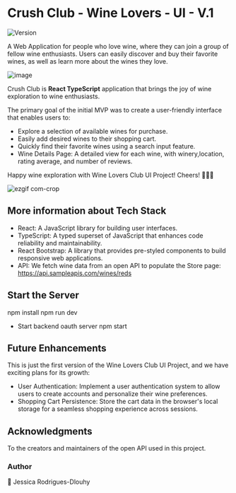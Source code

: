# Crush Club - Wine Lovers - UI - V.1

<p>
  <img alt="Version" src="https://img.shields.io/badge/version-1.0-blue.svg?cacheSeconds=2592000" />
</p>

A Web Application for people who love wine, where they can join a group of fellow wine enthusiasts.
Users can easily discover and buy their favorite wines, as well as learn more about the wines they love.

![image](https://github.com/JessicaRodriguesFelix/wine-lovers-UI/assets/40796998/41aa39a7-7dc4-4c78-b89f-403ce2ea95ee)

Crush Club is **React TypeScript** application that brings the joy of wine exploration to wine enthusiasts.

The primary goal of the initial MVP was to create a user-friendly interface that enables users to:

- Explore a selection of available wines for purchase.
- Easily add desired wines to their shopping cart.
- Quickly find their favorite wines using a search input feature.
- Wine Details Page: A detailed view for each wine, with winery,location, rating average, and number of reviews.

Happy wine exploration with Wine Lovers Club UI Project! Cheers! 🍷🍷🍷

![ezgif com-crop](https://github.com/JessicaRodriguesFelix/wine-lovers-UI/assets/40796998/01e92839-32f9-4f2e-870f-3c4fe7234878)

## More information about Tech Stack

- React: A JavaScript library for building user interfaces.
- TypeScript: A typed superset of JavaScript that enhances code reliability and maintainability.
- React Bootstrap: A library that provides pre-styled components to build responsive web applications.
- API: We fetch wine data from an open API to populate the Store page: https://api.sampleapis.com/wines/reds

## Start the Server

npm install
npm run dev

- Start backend oauth server
  npm start

## Future Enhancements

This is just the first version of the Wine Lovers Club UI Project, and we have exciting plans for its growth:

- User Authentication: Implement a user authentication system to allow users to create accounts and personalize their wine preferences.
- Shopping Cart Persistence: Store the cart data in the browser's local storage for a seamless shopping experience across sessions.

## Acknowledgments

To the creators and maintainers of the open API used in this project.

### Author

👤 Jessica Rodrigues-Dlouhy
